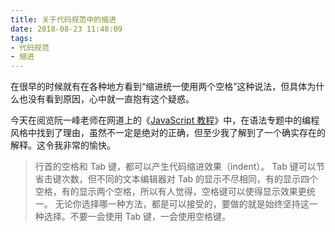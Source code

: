 ```yaml
---
title: 关于代码规范中的缩进
date: 2018-08-23 11:48:09
tags:
- 代码规范
- 缩进
---
```


在很早的时候就有在各种地方看到“缩进统一使用两个空格”这种说法，但具体为什么也没有看到原因，心中就一直抱有这个疑惑。

<!-- more -->

今天在阅览阮一峰老师在网道上的《[JavaScript 教程](https://wangdoc.com/javascript)》中，在语法专题中的编程风格中找到了理由，虽然不一定是绝对的正确，但至少我了解到了一个确实存在的解释。这令我非常的愉快。

> 行首的空格和 Tab 键，都可以产生代码缩进效果（indent）。
> Tab 键可以节省击键次数，但不同的文本编辑器对 Tab 的显示不尽相同，有的显示四个空格，有的显示两个空格，所以有人觉得，空格键可以使得显示效果更统一。
> 无论你选择哪一种方法，都是可以接受的，要做的就是始终坚持这一种选择。不要一会使用 Tab 键，一会使用空格键。